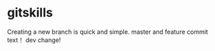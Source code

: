# gitskills
Creating a new branch is quick and simple.
master and feature commit text！
dev change!

